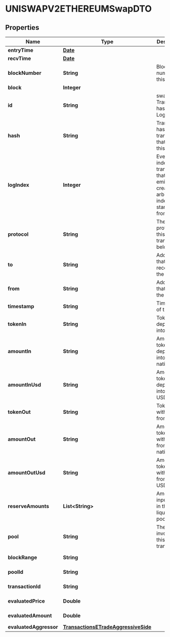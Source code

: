 

# UNISWAPV2ETHEREUMSwapDTO

## Properties

Name | Type | Description | Notes
------------ | ------------- | ------------- | -------------
**entryTime** | [**Date**](Date.md) |  |  [optional]
**recvTime** | [**Date**](Date.md) |  |  [optional]
**blockNumber** | **String** | Block number of this event |  [optional]
**block** | **Integer** |  |  [optional]
**id** | **String** | swap-{ Transaction hash }-{ Log index } |  [optional]
**hash** | **String** | Transaction hash of the transaction that emitted this event |  [optional]
**logIndex** | **Integer** | Event log index. For transactions that don&#39;t emit event, create arbitrary index starting from 0 |  [optional]
**protocol** | **String** | The protocol this transaction belongs to |  [optional]
**to** | **String** | Address that received the tokens |  [optional]
**from** | **String** | Address that sent the tokens |  [optional]
**timestamp** | **String** | Timestamp of this event |  [optional]
**tokenIn** | **String** | Token deposited into pool |  [optional]
**amountIn** | **String** | Amount of token deposited into pool in native units |  [optional]
**amountInUsd** | **String** | Amount of token deposited into pool in USD |  [optional]
**tokenOut** | **String** | Token withdrawn from pool |  [optional]
**amountOut** | **String** | Amount of token withdrawn from pool in native units |  [optional]
**amountOutUsd** | **String** | Amount of token withdrawn from pool in USD |  [optional]
**reserveAmounts** | **List&lt;String&gt;** | Amount of input tokens in the liquidity pool |  [optional]
**pool** | **String** | The pool involving this transaction |  [optional]
**blockRange** | **String** |  |  [optional] [readonly]
**poolId** | **String** |  |  [optional] [readonly]
**transactionId** | **String** |  |  [optional] [readonly]
**evaluatedPrice** | **Double** |  |  [optional] [readonly]
**evaluatedAmount** | **Double** |  |  [optional] [readonly]
**evaluatedAggressor** | [**TransactionsETradeAggressiveSide**](TransactionsETradeAggressiveSide.md) |  |  [optional]




